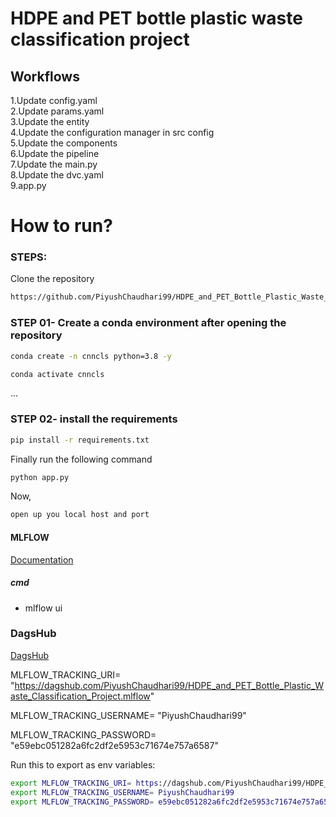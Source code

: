 # HDPE and PET bottle plastic waste classification project


## Workflows
1.Update config.yaml<br>
2.Update params.yaml<br>
3.Update the entity<br>
4.Update the configuration manager in src config<br>
5.Update the components<br>
6.Update the pipeline<br>
7.Update the main.py<br>
8.Update the dvc.yaml<br>
9.app.py<br>


# How to run?

### STEPS:
Clone the repository
```bash
https://github.com/PiyushChaudhari99/HDPE_and_PET_Bottle_Plastic_Waste_Classification_Project.git
```

### STEP 01- Create a conda environment after opening the repository

```bash
conda create -n cnncls python=3.8 -y
```

```bash
conda activate cnncls
```
...
### STEP 02- install the requirements
```bash
pip install -r requirements.txt
```

Finally run the following command
```bash
python app.py
```

Now,
```bash
open up you local host and port
```



#### MLFLOW
[Documentation](https://mlflow.org/docs/latest/index.html)



##### cmd
- mlflow ui

### DagsHub
[DagsHub](https://dagshub.com/)


MLFLOW_TRACKING_URI= "https://dagshub.com/PiyushChaudhari99/HDPE_and_PET_Bottle_Plastic_Waste_Classification_Project.mlflow"

MLFLOW_TRACKING_USERNAME= "PiyushChaudhari99"

MLFLOW_TRACKING_PASSWORD= "e59ebc051282a6fc2df2e5953c71674e757a6587"


Run this to export as env variables:
```bash
export MLFLOW_TRACKING_URI= https://dagshub.com/PiyushChaudhari99/HDPE_and_PET_Bottle_Plastic_Waste_Classification_Project.mlflow
export MLFLOW_TRACKING_USERNAME= PiyushChaudhari99
export MLFLOW_TRACKING_PASSWORD= e59ebc051282a6fc2df2e5953c71674e757a6587
```